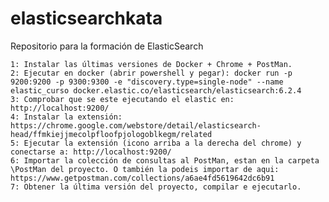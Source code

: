 # elasticsearchkata
Repositorio para la formación de ElasticSearch

	1: Instalar las últimas versiones de Docker + Chrome + PostMan.		
	2: Ejecutar en docker (abrir powershell y pegar): docker run -p 9200:9200 -p 9300:9300 -e "discovery.type=single-node" --name elastic_curso docker.elastic.co/elasticsearch/elasticsearch:6.2.4
	3: Comprobar que se este ejecutando el elastic en: http://localhost:9200/
	4: Instalar la extensión: https://chrome.google.com/webstore/detail/elasticsearch-head/ffmkiejjmecolpfloofpjologoblkegm/related
	5: Ejecutar la extensión (icono arriba a la derecha del chrome) y conectarse a: http://localhost:9200/
	6: Importar la colección de consultas al PostMan, estan en la carpeta \PostMan del proyecto. O también la podeis importar de aqui: https://www.getpostman.com/collections/a6ae4fd5619642dc6b91
	7: Obtener la última versión del proyecto, compilar e ejecutarlo.
